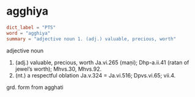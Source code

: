 # agghiya

``` toml
dict_label = "PTS"
word = "agghiya"
summary = "adjective noun 1. (adj.) valuable, precious, worth"
```

adjective noun

1. (adj.) valuable, precious, worth Ja.vi.265 (maṇi); Dhp\-a.ii.41 (ratan of jewel’s worth); Mhvs.30, Mhvs.92.
2. (nt.) a respectful oblation Ja.v.324 = Ja.vi.516; Dpvs.vi.65; vii.4.

grd. form from agghati

